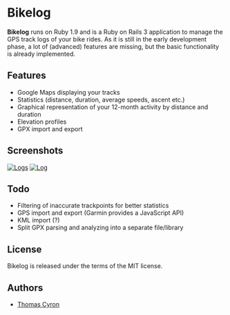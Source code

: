 Bikelog
=======

**Bikelog** runs on Ruby 1.9 and is a Ruby on Rails 3 application to manage
the GPS track logs of your bike rides.  As it is still in the early development
phase, a lot of (advanced) features are missing, but the basic functionality
is already implemented.


Features
--------

* Google Maps displaying your tracks
* Statistics (distance, duration, average speeds, ascent etc.)
* Graphical representation of your 12-month activity by distance and duration
* Elevation profiles
* GPX import and export


Screenshots
-----------

[![Logs](http://thcyron.de/bikelog/screenshots/logs-thumb.png)](http://thcyron.de/bikelog/screenshots/logs.png)
[![Log](http://thcyron.de/bikelog/screenshots/log-thumb.png)](http://thcyron.de/bikelog/screenshots/log.png)


Todo
----

* Filtering of inaccurate trackpoints for better statistics
* GPS import and export (Garmin provides a JavaScript API)
* KML import (?)
* Split GPX parsing and analyzing into a separate file/library

License
-------

Bikelog is released under the terms of the MIT license.


Authors
-------

* [Thomas Cyron](http://thcyron.de/)

